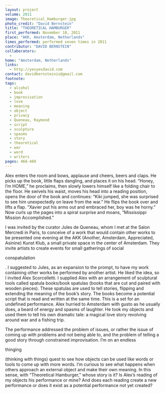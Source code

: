 ```yaml
---
layout: project
volume: 2011
image: Theoretical_Hamburger.jpg
photo_credit: "David Bernstein"
title: "THEORETICAL HAMBURGER"
first_performed: November 18, 2011
place: "AKK, Amsterdam, Netherlands"
times_performed: performed seven times in 2011
contributor: "DAVID BERNSTEIN"
collaborators: 
  - 
home: "Amsterdam, Netherlands"
links: 
  - http://yesyesdavid.com
contact: davidbernsteinis@gmail.com
footnote: 
tags: 
  - alcohol
  - book
  - improvisation
  - love
  - meaning
  - object
  - privacy
  - Queneau, Raymond
  - script
  - sculpture
  - spasms
  - story
  - theoretical
  - war
  - word
  - writers
pages: 468-469
---
```


Alex enters the room and bows, applause and cheers, beers and claps. He picks up the book, little flaps dangling, and places it on his head. “Honey, I’m HOME,” he proclaims, then slowly lowers himself like a folding chair to the floor. He swivels his waist, moves his head into a reading position, opens the door of the book and continues: “Kiki jumped, she was surprised to see him unexpectedly on leave from the war.” He flips the book over and lifts a flap. “Xavier put his arms out and embraced her, boy was he horny.” Now curls up the pages into a spiral surprise and moans, “Mississippi Mission Accomplished.” 

I was invited by the curator Jules de Queneau, whom I met at the Salon Mercredi in Paris, to conceive of a work that would contain other works to be presented one evening at the AKK (Another, Amsterdam, Appreciated, Asinine) Kunst Klub, a small private space in the center of Amsterdam. They invite artists to create events for small gatherings of social 

conspatulation

. I suggested to Jules, as an expansion to the prompt, to have my work containing other works be performed by another artist. He liked the idea, so I invited Alex Scorcelletti. I supplied Alex with an arrangement of sculptural tools called spatula books/book spatulas (books that are cut and paired with wooden pieces). These spatulas are used to tell stories, flipping and extending the meaning of the book’s story. The books become a potential script that is read and written at the same time. This is a set for an undefined performance. Alex hurried to Amsterdam with gusto as he usually does, a beard of energy and spasms of laughter. He took my objects and used them to tell his own dramatic tale: a magical love story revolving around war and a fishing trip.

The performance addressed the problem of issues, or rather the issue of coming up with problems and not being able to, and the problem of telling a good story through constrained improvisation. I’m on an endless 

thinging

 (thinking with things) quest to see how objects can be used like words or tools to come up with more words. I’m curious to see what happens when others approach an external object and make their own meaning. In this sense, with “Theoretical Hamburger,” whose story is it? Is Alex’s reading of my objects his performance or mine? And does each reading create a new performance or does it exist as a potential performance not yet created?
